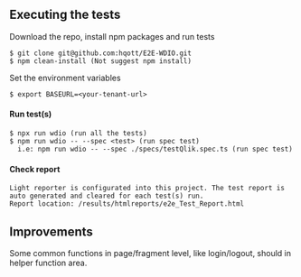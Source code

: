 ## Executing the tests

Download the repo, install npm packages and run tests
```console
$ git clone git@github.com:hqott/E2E-WDIO.git
$ npm clean-install (Not suggest npm install)
```

Set the environment variables
```console
$ export BASEURL=<your-tenant-url>
```

#### Run test(s)
```console
$ npx run wdio (run all the tests)
$ npm run wdio -- --spec <test> (run spec test)
  i.e: npm run wdio -- --spec ./specs/testQlik.spec.ts (run spec test)
```
#### Check report
```console
Light reporter is configurated into this project. The test report is auto generated and cleared for each test(s) run.
Report location: /results/htmlreports/e2e_Test_Report.html
```

## Improvements

Some common functions in page/fragment level, like login/logout, should in helper function area.